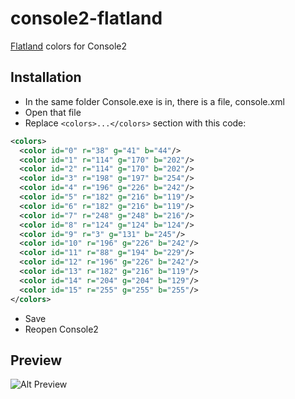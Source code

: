 console2-flatland
=================

[Flatland](https://github.com/thinkpixellab/flatland) colors for Console2

Installation
------------

- In the same folder Console.exe is in, there is a file, console.xml
- Open that file
- Replace `<colors>...</colors>` section with this code:

```xml
<colors>
  <color id="0" r="38" g="41" b="44"/>
  <color id="1" r="114" g="170" b="202"/>
  <color id="2" r="114" g="170" b="202"/>
  <color id="3" r="198" g="197" b="254"/>
  <color id="4" r="196" g="226" b="242"/>
  <color id="5" r="182" g="216" b="119"/>
  <color id="6" r="182" g="216" b="119"/>
  <color id="7" r="248" g="248" b="216"/>
  <color id="8" r="124" g="124" b="124"/>
  <color id="9" r="3" g="131" b="245"/>
  <color id="10" r="196" g="226" b="242"/>
  <color id="11" r="88" g="194" b="229"/>
  <color id="12" r="196" g="226" b="242"/>
  <color id="13" r="182" g="216" b="119"/>
  <color id="14" r="204" g="204" b="129"/>
  <color id="15" r="255" g="255" b="255"/>
</colors>
```

- Save
- Reopen Console2

Preview
-------
![Alt Preview](http://i.imgur.com/6wAFOUv.png)

